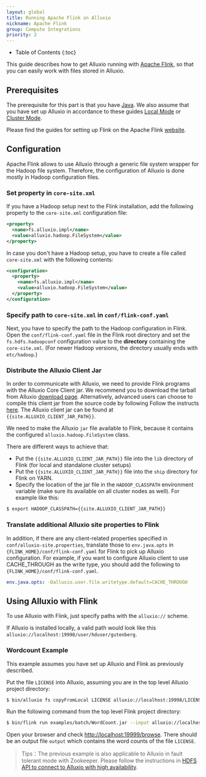 ```yaml
---
layout: global
title: Running Apache Flink on Alluxio
nickname: Apache Flink
group: Compute Integrations
priority: 2
---
```


* Table of Contents
{:toc}

This guide describes how to get Alluxio running with [Apache Flink](http://flink.apache.org/), so
that you can easily work with files stored in Alluxio.

## Prerequisites

The prerequisite for this part is that you have
[Java](Java-Setup.html). We also assume that you have set up
Alluxio in accordance to these guides [Local Mode](Running-Alluxio-Locally.html) or
[Cluster Mode](Running-Alluxio-on-a-Cluster.html).

Please find the guides for setting up Flink on the Apache Flink [website](http://flink.apache.org/).

## Configuration

Apache Flink allows to use Alluxio through a generic file system wrapper for the Hadoop file system.
Therefore, the configuration of Alluxio is done mostly in Hadoop configuration files.

### Set property in `core-site.xml`

If you have a Hadoop setup next to the Flink installation, add the following property to the
`core-site.xml` configuration file:

```xml
<property>
  <name>fs.alluxio.impl</name>
  <value>alluxio.hadoop.FileSystem</value>
</property>
```

In case you don't have a Hadoop setup, you have to create a file called `core-site.xml` with the
following contents:

```xml
<configuration>
  <property>
    <name>fs.alluxio.impl</name>
    <value>alluxio.hadoop.FileSystem</value>
  </property>
</configuration>
```

### Specify path to `core-site.xml` in `conf/flink-conf.yaml`

Next, you have to specify the path to the Hadoop configuration in Flink. Open the
`conf/flink-conf.yaml` file in the Flink root directory and set the `fs.hdfs.hadoopconf`
configuration value to the **directory** containing the `core-site.xml`. (For newer Hadoop versions,
the directory usually ends with `etc/hadoop`.)

### Distribute the Alluxio Client Jar

In order to communicate with Alluxio, we need to provide Flink programs with the Alluxio Core Client
jar. We recommend you to download the tarball from
Alluxio [download page](http://www.alluxio.org/download).
Alternatively, advanced users can choose to compile this client jar from the source code
by following Follow the instructs [here](Building-Alluxio-From-Source.html#compute-framework-support).
The Alluxio client jar can be found at `{{site.ALLUXIO_CLIENT_JAR_PATH}}`.

We need to make the Alluxio `jar` file available to Flink, because it contains the configured
`alluxio.hadoop.FileSystem` class.

There are different ways to achieve that:

- Put the `{{site.ALLUXIO_CLIENT_JAR_PATH}}` file into the `lib` directory of Flink (for local and
standalone cluster setups)
- Put the `{{site.ALLUXIO_CLIENT_JAR_PATH}}` file into the `ship` directory for Flink on YARN.
- Specify the location of the jar file in the `HADOOP_CLASSPATH` environment variable (make sure its
available on all cluster nodes as well). For example like this:

```bash
$ export HADOOP_CLASSPATH={{site.ALLUXIO_CLIENT_JAR_PATH}}
```

### Translate additional Alluxio site properties to Flink

In addition, if there are any client-related properties specified in `conf/alluxio-site.properties`,
translate those to `env.java.opts` in `{FLINK_HOME}/conf/flink-conf.yaml` for Flink to pick up
Alluxio configuration. For example, if you want to configure Alluxio client to use CACHE_THROUGH as
the write type, you should add the following to `{FLINK_HOME}/conf/flink-conf.yaml`.

```yaml
env.java.opts: -Dalluxio.user.file.writetype.default=CACHE_THROUGH
```

## Using Alluxio with Flink

To use Alluxio with Flink, just specify paths with the `alluxio://` scheme.

If Alluxio is installed locally, a valid path would look like this
`alluxio://localhost:19998/user/hduser/gutenberg`.

### Wordcount Example

This example assumes you have set up Alluxio and Flink as previously described.

Put the file `LICENSE` into Alluxio, assuming you are in the top level Alluxio project directory:

```bash
$ bin/alluxio fs copyFromLocal LICENSE alluxio://localhost:19998/LICENSE
```

Run the following command from the top level Flink project directory:

```bash
$ bin/flink run examples/batch/WordCount.jar --input alluxio://localhost:19998/LICENSE --output alluxio://localhost:19998/output
```

Open your browser and check [http://localhost:19999/browse](http://localhost:19999/browse). There should be an output file `output` which contains the word counts of the file `LICENSE`.

> Tips：The previous example is also applicable to Alluxio in fault tolerant mode with Zookeeper. 
Please follow the instructions in [HDFS API to connect to Alluxio with high availability](Running-Alluxio-on-a-Cluster.html#hdfs-api).
